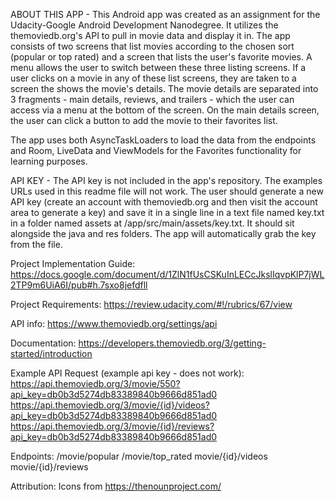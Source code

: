 ABOUT THIS APP - This Android app was created as an assignment for the Udacity-Google Android Development Nanodegree.  It utilizes the themoviedb.org's API to pull in movie data and display it in. The app consists of two screens that list movies according to the chosen sort (popular or top rated) and a screen that lists the user's favorite movies. A menu allows the user to switch between these three listing screens. If a user clicks on a movie in any of these list screens, they are taken to a screen the shows the movie's details.  The movie details are separated into 3 fragments - main details, reviews, and trailers - which the user can access via a menu at the bottom of the screen.  On the main details screen, the user can click a button to add the movie to their favorites list.

The app uses both AsyncTaskLoaders to load the data from the endpoints and Room, LiveData and ViewModels for the Favorites functionality for learning purposes.  

API KEY - The API key is not included in the app's repository.  The examples URLs used in this readme file will not work.  The user should generate a new API key (create an account with themoviedb.org and then visit the account area to generate a key) and save it in a single line in a text file named key.txt in a folder named assets at /app/src/main/assets/key.txt. It should sit alongside the java and res folders. The app will automatically grab the key from the file.

Project Implementation Guide:
https://docs.google.com/document/d/1ZlN1fUsCSKuInLECcJkslIqvpKlP7jWL2TP9m6UiA6I/pub#h.7sxo8jefdfll

Project Requirements:
https://review.udacity.com/#!/rubrics/67/view

API info:
https://www.themoviedb.org/settings/api

Documentation:
https://developers.themoviedb.org/3/getting-started/introduction

Example API Request (example api key - does not work):
https://api.themoviedb.org/3/movie/550?api_key=db0b3d5274db83389840b9666d851ad0
https://api.themoviedb.org/3/movie/{id}/videos?api_key=db0b3d5274db83389840b9666d851ad0
https://api.themoviedb.org/3/movie/{id}/reviews?api_key=db0b3d5274db83389840b9666d851ad0

Endpoints:
/movie/popular
/movie/top_rated
movie/{id}/videos
movie/{id}/reviews

Attribution:
Icons from https://thenounproject.com/


